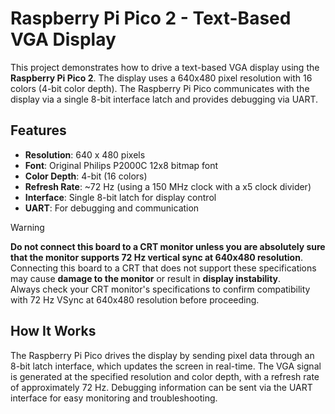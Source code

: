 # Raspberry Pi Pico 2 - Text-Based VGA Display

This project demonstrates how to drive a text-based VGA display using the
**Raspberry Pi Pico 2**. The display uses a 640x480 pixel resolution with 16
colors (4-bit color depth). The Raspberry Pi Pico communicates with the display
via a single 8-bit interface latch and provides debugging via UART.

## Features

- **Resolution**: 640 x 480 pixels
- **Font**: Original Philips P2000C 12x8 bitmap font
- **Color Depth**: 4-bit (16 colors)
- **Refresh Rate**: ~72 Hz (using a 150 MHz clock with a x5 clock divider)
- **Interface**: Single 8-bit latch for display control
- **UART**: For debugging and communication

> [!WARNING]
> **Do not connect this board to a CRT monitor unless you are absolutely sure
> that the monitor supports 72 Hz vertical sync at 640x480 resolution**.  
> Connecting this board to a CRT that does not support these specifications may
> cause **damage to the monitor** or result in **display instability**.  
> Always check your CRT monitor's specifications to confirm compatibility with
> 72 Hz VSync at 640x480 resolution before proceeding.

## How It Works

The Raspberry Pi Pico drives the display by sending pixel data through an 8-bit
latch interface, which updates the screen in real-time. The VGA signal is
generated at the specified resolution and color depth, with a refresh rate of
approximately 72 Hz. Debugging information can be sent via the UART interface
for easy monitoring and troubleshooting.
